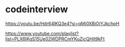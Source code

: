 # codeinterview


https://youtu.be/Hdr64lKQ3e4?si=qMj0XBjOiYJkchpH

https://www.youtube.com/playlist?list=PLX6IKgS15Ue02WDPRCmYKuZicQHit9kFt

